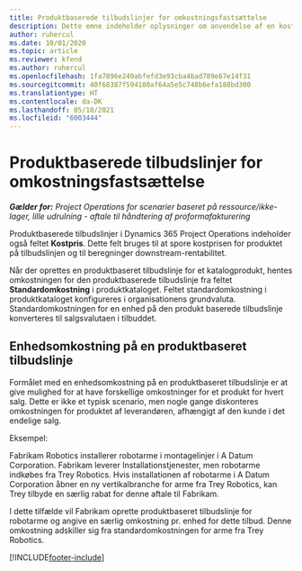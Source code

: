 ```yaml
---
title: Produktbaserede tilbudslinjer for omkostningsfastsættelse
description: Dette emne indeholder oplysninger om anvendelse af en kostpris på en produktbaseret tilbudslinje.
author: ruhercul
ms.date: 10/01/2020
ms.topic: article
ms.reviewer: kfend
ms.author: ruhercul
ms.openlocfilehash: 1fa7896e249abfefd3e93cba4bad789e67e14f31
ms.sourcegitcommit: 40f68387f594180af64a5e5c748b6efa188bd300
ms.translationtype: HT
ms.contentlocale: da-DK
ms.lasthandoff: 05/10/2021
ms.locfileid: "6003444"
---
```

# <a name="costing-product-based-quote-lines"></a>Produktbaserede tilbudslinjer for omkostningsfastsættelse

_**Gælder for:** Project Operations for scenarier baseret på ressource/ikke-lager, lille udrulning - aftale til håndtering af proformafakturering_


Produktbaserede tilbudslinjer i Dynamics 365 Project Operations indeholder også feltet **Kostpris**. Dette felt bruges til at spore kostprisen for produktet på tilbudslinjen og til beregninger downstream-rentabilitet.

Når der oprettes en produktbaseret tilbudslinje for et katalogprodukt, hentes omkostningen for den produktbaserede tilbudslinje fra feltet **Standardomkostning** i produktkataloget. Feltet standardomkostning i produktkataloget konfigureres i organisationens grundvaluta. Standardomkostningen for en enhed på den produkt baserede tilbudslinje konverteres til salgsvalutaen i tilbuddet.

## <a name="unit-cost-on-a-product-based-quote-line"></a>Enhedsomkostning på en produktbaseret tilbudslinje

Formålet med en enhedsomkostning på en produktbaseret tilbudslinje er at give mulighed for at have forskellige omkostninger for et produkt for hvert salg. Dette er ikke et typisk scenario, men nogle gange diskonteres omkostningen for produktet af leverandøren, afhængigt af den kunde i det endelige salg.

Eksempel:

Fabrikam Robotics installerer robotarme i montagelinjer i A Datum Corporation. Fabrikam leverer Installationstjenester, men robotarme indkøbes fra Trey Robotics. Hvis installationen af robotarme i A Datum Corporation åbner en ny vertikalbranche for arme fra Trey Robotics, kan Trey tilbyde en særlig rabat for denne aftale til Fabrikam.

I dette tilfælde vil Fabrikam oprette produktbaseret tilbudslinje for robotarme og angive en særlig omkostning pr. enhed for dette tilbud. Denne omkostning adskiller sig fra standardomkostningen for arme fra Trey Robotics.


[!INCLUDE[footer-include](../../includes/footer-banner.md)]